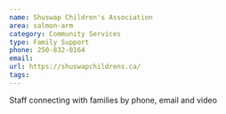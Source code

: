 ```yaml
---
name: Shuswap Children's Association
area: salmon-arm
category: Community Services
type: Family Support
phone: 250-832-0164
email:
url: https://shuswapchildrens.ca/
tags:
---
```


Staff connecting with families by phone, email and video
